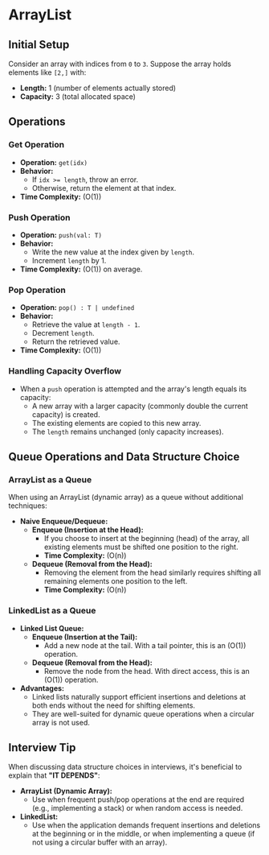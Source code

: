 # ArrayList

## Initial Setup

Consider an array with indices from `0` to `3`. Suppose the array holds elements like `[2,]` with:
- **Length:** 1 (number of elements actually stored)
- **Capacity:** 3 (total allocated space)

## Operations

### Get Operation

- **Operation:** `get(idx)`
- **Behavior:** 
  - If `idx >= length`, throw an error.
  - Otherwise, return the element at that index.
- **Time Complexity:** \(O(1)\)

### Push Operation

- **Operation:** `push(val: T)`
- **Behavior:**
  - Write the new value at the index given by `length`.
  - Increment `length` by 1.
- **Time Complexity:** \(O(1)\) on average.

### Pop Operation

- **Operation:** `pop() : T | undefined`
- **Behavior:**
  - Retrieve the value at `length - 1`.
  - Decrement `length`.
  - Return the retrieved value.
- **Time Complexity:** \(O(1)\)

### Handling Capacity Overflow

- When a `push` operation is attempted and the array's length equals its capacity:
  - A new array with a larger capacity (commonly double the current capacity) is created.
  - The existing elements are copied to this new array.
  - The `length` remains unchanged (only capacity increases).

## Queue Operations and Data Structure Choice

### ArrayList as a Queue

When using an ArrayList (dynamic array) as a queue without additional techniques:
- **Naive Enqueue/Dequeue:**
  - **Enqueue (Insertion at the Head):**
    - If you choose to insert at the beginning (head) of the array, all existing elements must be shifted one position to the right.
    - **Time Complexity:** \(O(n)\)
  - **Dequeue (Removal from the Head):**
    - Removing the element from the head similarly requires shifting all remaining elements one position to the left.
    - **Time Complexity:** \(O(n)\)

### LinkedList as a Queue

- **Linked List Queue:**
  - **Enqueue (Insertion at the Tail):**
    - Add a new node at the tail. With a tail pointer, this is an \(O(1)\) operation.
  - **Dequeue (Removal from the Head):**
    - Remove the node from the head. With direct access, this is an \(O(1)\) operation.
- **Advantages:**
  - Linked lists naturally support efficient insertions and deletions at both ends without the need for shifting elements.
  - They are well-suited for dynamic queue operations when a circular array is not used.


## Interview Tip

When discussing data structure choices in interviews, it's beneficial to explain that **"IT DEPENDS"**:
- **ArrayList (Dynamic Array):**
  - Use when frequent push/pop operations at the end are required (e.g., implementing a stack) or when random access is needed.
- **LinkedList:**
  - Use when the application demands frequent insertions and deletions at the beginning or in the middle, or when implementing a queue (if not using a circular buffer with an array).


